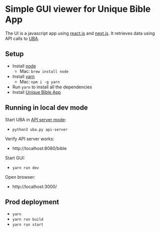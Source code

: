# Simple GUI viewer for Unique Bible App

The UI is a javascript app using [react.js](https://reactjs.org/) and [next.js](https://nextjs.org/).  It retrieves data using API calls to [UBA](https://github.com/eliranwong/UniqueBible). 

## Setup

* Install [node](https://nodejs.dev/en/download/)
   * Mac: `brew install node`
* Install [yarn](https://www.npmjs.com/package/yarn)
   * Mac: `npm i -g yarn`
* Run `yarn` to install all the dependencies
* Install [Unique Bible App]([UBA](https://github.com/eliranwong/UniqueBible))

## Running in local dev mode

Start UBA in [API server mode](https://github.com/eliranwong/UniqueBible/wiki/Running-in-API-server-mode):
* `python3 uba.py api-server`

Verify API server works:
* http://localhost:8080/bible

Start GUI:
* `yarn run dev`

Open browser:
* http://localhost:3000/

## Prod deployment

* `yarn`
* `yarn run build`
* `yarn run start`